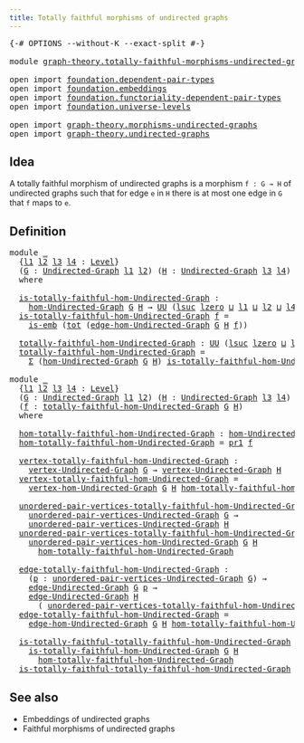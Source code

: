 ```yaml
---
title: Totally faithful morphisms of undirected graphs
---
```


<pre class="Agda"><a id="73" class="Symbol">{-#</a> <a id="77" class="Keyword">OPTIONS</a> <a id="85" class="Pragma">--without-K</a> <a id="97" class="Pragma">--exact-split</a> <a id="111" class="Symbol">#-}</a>

<a id="116" class="Keyword">module</a> <a id="123" href="graph-theory.totally-faithful-morphisms-undirected-graphs.html" class="Module">graph-theory.totally-faithful-morphisms-undirected-graphs</a> <a id="181" class="Keyword">where</a>

<a id="188" class="Keyword">open</a> <a id="193" class="Keyword">import</a> <a id="200" href="foundation.dependent-pair-types.html" class="Module">foundation.dependent-pair-types</a>
<a id="232" class="Keyword">open</a> <a id="237" class="Keyword">import</a> <a id="244" href="foundation.embeddings.html" class="Module">foundation.embeddings</a>
<a id="266" class="Keyword">open</a> <a id="271" class="Keyword">import</a> <a id="278" href="foundation.functoriality-dependent-pair-types.html" class="Module">foundation.functoriality-dependent-pair-types</a>
<a id="324" class="Keyword">open</a> <a id="329" class="Keyword">import</a> <a id="336" href="foundation.universe-levels.html" class="Module">foundation.universe-levels</a>

<a id="364" class="Keyword">open</a> <a id="369" class="Keyword">import</a> <a id="376" href="graph-theory.morphisms-undirected-graphs.html" class="Module">graph-theory.morphisms-undirected-graphs</a>
<a id="417" class="Keyword">open</a> <a id="422" class="Keyword">import</a> <a id="429" href="graph-theory.undirected-graphs.html" class="Module">graph-theory.undirected-graphs</a>
</pre>
## Idea

A totally faithful morphism of undirected graphs is a morphism `f : G → H` of undirected graphs such that for edge `e` in `H` there is at most one edge in `G` that `f` maps to `e`.

## Definition

<pre class="Agda"><a id="679" class="Keyword">module</a> <a id="686" href="graph-theory.totally-faithful-morphisms-undirected-graphs.html#686" class="Module">_</a>
  <a id="690" class="Symbol">{</a><a id="691" href="graph-theory.totally-faithful-morphisms-undirected-graphs.html#691" class="Bound">l1</a> <a id="694" href="graph-theory.totally-faithful-morphisms-undirected-graphs.html#694" class="Bound">l2</a> <a id="697" href="graph-theory.totally-faithful-morphisms-undirected-graphs.html#697" class="Bound">l3</a> <a id="700" href="graph-theory.totally-faithful-morphisms-undirected-graphs.html#700" class="Bound">l4</a> <a id="703" class="Symbol">:</a> <a id="705" href="Agda.Primitive.html#597" class="Postulate">Level</a><a id="710" class="Symbol">}</a>
  <a id="714" class="Symbol">(</a><a id="715" href="graph-theory.totally-faithful-morphisms-undirected-graphs.html#715" class="Bound">G</a> <a id="717" class="Symbol">:</a> <a id="719" href="graph-theory.undirected-graphs.html#1059" class="Function">Undirected-Graph</a> <a id="736" href="graph-theory.totally-faithful-morphisms-undirected-graphs.html#691" class="Bound">l1</a> <a id="739" href="graph-theory.totally-faithful-morphisms-undirected-graphs.html#694" class="Bound">l2</a><a id="741" class="Symbol">)</a> <a id="743" class="Symbol">(</a><a id="744" href="graph-theory.totally-faithful-morphisms-undirected-graphs.html#744" class="Bound">H</a> <a id="746" class="Symbol">:</a> <a id="748" href="graph-theory.undirected-graphs.html#1059" class="Function">Undirected-Graph</a> <a id="765" href="graph-theory.totally-faithful-morphisms-undirected-graphs.html#697" class="Bound">l3</a> <a id="768" href="graph-theory.totally-faithful-morphisms-undirected-graphs.html#700" class="Bound">l4</a><a id="770" class="Symbol">)</a>
  <a id="774" class="Keyword">where</a>
  
  <a id="785" href="graph-theory.totally-faithful-morphisms-undirected-graphs.html#785" class="Function">is-totally-faithful-hom-Undirected-Graph</a> <a id="826" class="Symbol">:</a>
    <a id="832" href="graph-theory.morphisms-undirected-graphs.html#1538" class="Function">hom-Undirected-Graph</a> <a id="853" href="graph-theory.totally-faithful-morphisms-undirected-graphs.html#715" class="Bound">G</a> <a id="855" href="graph-theory.totally-faithful-morphisms-undirected-graphs.html#744" class="Bound">H</a> <a id="857" class="Symbol">→</a> <a id="859" href="foundation-core.universe-levels.html#235" class="Primitive">UU</a> <a id="862" class="Symbol">(</a><a id="863" href="Agda.Primitive.html#780" class="Primitive">lsuc</a> <a id="868" href="Agda.Primitive.html#764" class="Primitive">lzero</a> <a id="874" href="Agda.Primitive.html#810" class="Primitive Operator">⊔</a> <a id="876" href="graph-theory.totally-faithful-morphisms-undirected-graphs.html#691" class="Bound">l1</a> <a id="879" href="Agda.Primitive.html#810" class="Primitive Operator">⊔</a> <a id="881" href="graph-theory.totally-faithful-morphisms-undirected-graphs.html#694" class="Bound">l2</a> <a id="884" href="Agda.Primitive.html#810" class="Primitive Operator">⊔</a> <a id="886" href="graph-theory.totally-faithful-morphisms-undirected-graphs.html#700" class="Bound">l4</a><a id="888" class="Symbol">)</a>
  <a id="892" href="graph-theory.totally-faithful-morphisms-undirected-graphs.html#785" class="Function">is-totally-faithful-hom-Undirected-Graph</a> <a id="933" href="graph-theory.totally-faithful-morphisms-undirected-graphs.html#933" class="Bound">f</a> <a id="935" class="Symbol">=</a>
    <a id="941" href="foundation-core.embeddings.html#992" class="Function">is-emb</a> <a id="948" class="Symbol">(</a><a id="949" href="foundation-core.functoriality-dependent-pair-types.html#1913" class="Function">tot</a> <a id="953" class="Symbol">(</a><a id="954" href="graph-theory.morphisms-undirected-graphs.html#2289" class="Function">edge-hom-Undirected-Graph</a> <a id="980" href="graph-theory.totally-faithful-morphisms-undirected-graphs.html#715" class="Bound">G</a> <a id="982" href="graph-theory.totally-faithful-morphisms-undirected-graphs.html#744" class="Bound">H</a> <a id="984" href="graph-theory.totally-faithful-morphisms-undirected-graphs.html#933" class="Bound">f</a><a id="985" class="Symbol">))</a>

  <a id="991" href="graph-theory.totally-faithful-morphisms-undirected-graphs.html#991" class="Function">totally-faithful-hom-Undirected-Graph</a> <a id="1029" class="Symbol">:</a> <a id="1031" href="foundation-core.universe-levels.html#235" class="Primitive">UU</a> <a id="1034" class="Symbol">(</a><a id="1035" href="Agda.Primitive.html#780" class="Primitive">lsuc</a> <a id="1040" href="Agda.Primitive.html#764" class="Primitive">lzero</a> <a id="1046" href="Agda.Primitive.html#810" class="Primitive Operator">⊔</a> <a id="1048" href="graph-theory.totally-faithful-morphisms-undirected-graphs.html#691" class="Bound">l1</a> <a id="1051" href="Agda.Primitive.html#810" class="Primitive Operator">⊔</a> <a id="1053" href="graph-theory.totally-faithful-morphisms-undirected-graphs.html#694" class="Bound">l2</a> <a id="1056" href="Agda.Primitive.html#810" class="Primitive Operator">⊔</a> <a id="1058" href="graph-theory.totally-faithful-morphisms-undirected-graphs.html#697" class="Bound">l3</a> <a id="1061" href="Agda.Primitive.html#810" class="Primitive Operator">⊔</a> <a id="1063" href="graph-theory.totally-faithful-morphisms-undirected-graphs.html#700" class="Bound">l4</a><a id="1065" class="Symbol">)</a>
  <a id="1069" href="graph-theory.totally-faithful-morphisms-undirected-graphs.html#991" class="Function">totally-faithful-hom-Undirected-Graph</a> <a id="1107" class="Symbol">=</a>
    <a id="1113" href="foundation-core.dependent-pair-types.html#515" class="Record">Σ</a> <a id="1115" class="Symbol">(</a><a id="1116" href="graph-theory.morphisms-undirected-graphs.html#1538" class="Function">hom-Undirected-Graph</a> <a id="1137" href="graph-theory.totally-faithful-morphisms-undirected-graphs.html#715" class="Bound">G</a> <a id="1139" href="graph-theory.totally-faithful-morphisms-undirected-graphs.html#744" class="Bound">H</a><a id="1140" class="Symbol">)</a> <a id="1142" href="graph-theory.totally-faithful-morphisms-undirected-graphs.html#785" class="Function">is-totally-faithful-hom-Undirected-Graph</a>

<a id="1184" class="Keyword">module</a> <a id="1191" href="graph-theory.totally-faithful-morphisms-undirected-graphs.html#1191" class="Module">_</a>
  <a id="1195" class="Symbol">{</a><a id="1196" href="graph-theory.totally-faithful-morphisms-undirected-graphs.html#1196" class="Bound">l1</a> <a id="1199" href="graph-theory.totally-faithful-morphisms-undirected-graphs.html#1199" class="Bound">l2</a> <a id="1202" href="graph-theory.totally-faithful-morphisms-undirected-graphs.html#1202" class="Bound">l3</a> <a id="1205" href="graph-theory.totally-faithful-morphisms-undirected-graphs.html#1205" class="Bound">l4</a> <a id="1208" class="Symbol">:</a> <a id="1210" href="Agda.Primitive.html#597" class="Postulate">Level</a><a id="1215" class="Symbol">}</a>
  <a id="1219" class="Symbol">(</a><a id="1220" href="graph-theory.totally-faithful-morphisms-undirected-graphs.html#1220" class="Bound">G</a> <a id="1222" class="Symbol">:</a> <a id="1224" href="graph-theory.undirected-graphs.html#1059" class="Function">Undirected-Graph</a> <a id="1241" href="graph-theory.totally-faithful-morphisms-undirected-graphs.html#1196" class="Bound">l1</a> <a id="1244" href="graph-theory.totally-faithful-morphisms-undirected-graphs.html#1199" class="Bound">l2</a><a id="1246" class="Symbol">)</a> <a id="1248" class="Symbol">(</a><a id="1249" href="graph-theory.totally-faithful-morphisms-undirected-graphs.html#1249" class="Bound">H</a> <a id="1251" class="Symbol">:</a> <a id="1253" href="graph-theory.undirected-graphs.html#1059" class="Function">Undirected-Graph</a> <a id="1270" href="graph-theory.totally-faithful-morphisms-undirected-graphs.html#1202" class="Bound">l3</a> <a id="1273" href="graph-theory.totally-faithful-morphisms-undirected-graphs.html#1205" class="Bound">l4</a><a id="1275" class="Symbol">)</a>
  <a id="1279" class="Symbol">(</a><a id="1280" href="graph-theory.totally-faithful-morphisms-undirected-graphs.html#1280" class="Bound">f</a> <a id="1282" class="Symbol">:</a> <a id="1284" href="graph-theory.totally-faithful-morphisms-undirected-graphs.html#991" class="Function">totally-faithful-hom-Undirected-Graph</a> <a id="1322" href="graph-theory.totally-faithful-morphisms-undirected-graphs.html#1220" class="Bound">G</a> <a id="1324" href="graph-theory.totally-faithful-morphisms-undirected-graphs.html#1249" class="Bound">H</a><a id="1325" class="Symbol">)</a>
  <a id="1329" class="Keyword">where</a>

  <a id="1338" href="graph-theory.totally-faithful-morphisms-undirected-graphs.html#1338" class="Function">hom-totally-faithful-hom-Undirected-Graph</a> <a id="1380" class="Symbol">:</a> <a id="1382" href="graph-theory.morphisms-undirected-graphs.html#1538" class="Function">hom-Undirected-Graph</a> <a id="1403" href="graph-theory.totally-faithful-morphisms-undirected-graphs.html#1220" class="Bound">G</a> <a id="1405" href="graph-theory.totally-faithful-morphisms-undirected-graphs.html#1249" class="Bound">H</a>
  <a id="1409" href="graph-theory.totally-faithful-morphisms-undirected-graphs.html#1338" class="Function">hom-totally-faithful-hom-Undirected-Graph</a> <a id="1451" class="Symbol">=</a> <a id="1453" href="foundation-core.dependent-pair-types.html#605" class="Field">pr1</a> <a id="1457" href="graph-theory.totally-faithful-morphisms-undirected-graphs.html#1280" class="Bound">f</a>

  <a id="1462" href="graph-theory.totally-faithful-morphisms-undirected-graphs.html#1462" class="Function">vertex-totally-faithful-hom-Undirected-Graph</a> <a id="1507" class="Symbol">:</a>
    <a id="1513" href="graph-theory.undirected-graphs.html#1255" class="Function">vertex-Undirected-Graph</a> <a id="1537" href="graph-theory.totally-faithful-morphisms-undirected-graphs.html#1220" class="Bound">G</a> <a id="1539" class="Symbol">→</a> <a id="1541" href="graph-theory.undirected-graphs.html#1255" class="Function">vertex-Undirected-Graph</a> <a id="1565" href="graph-theory.totally-faithful-morphisms-undirected-graphs.html#1249" class="Bound">H</a>
  <a id="1569" href="graph-theory.totally-faithful-morphisms-undirected-graphs.html#1462" class="Function">vertex-totally-faithful-hom-Undirected-Graph</a> <a id="1614" class="Symbol">=</a>
    <a id="1620" href="graph-theory.morphisms-undirected-graphs.html#1856" class="Function">vertex-hom-Undirected-Graph</a> <a id="1648" href="graph-theory.totally-faithful-morphisms-undirected-graphs.html#1220" class="Bound">G</a> <a id="1650" href="graph-theory.totally-faithful-morphisms-undirected-graphs.html#1249" class="Bound">H</a> <a id="1652" href="graph-theory.totally-faithful-morphisms-undirected-graphs.html#1338" class="Function">hom-totally-faithful-hom-Undirected-Graph</a>

  <a id="1697" href="graph-theory.totally-faithful-morphisms-undirected-graphs.html#1697" class="Function">unordered-pair-vertices-totally-faithful-hom-Undirected-Graph</a> <a id="1759" class="Symbol">:</a>
    <a id="1765" href="graph-theory.undirected-graphs.html#1324" class="Function">unordered-pair-vertices-Undirected-Graph</a> <a id="1806" href="graph-theory.totally-faithful-morphisms-undirected-graphs.html#1220" class="Bound">G</a> <a id="1808" class="Symbol">→</a>
    <a id="1814" href="graph-theory.undirected-graphs.html#1324" class="Function">unordered-pair-vertices-Undirected-Graph</a> <a id="1855" href="graph-theory.totally-faithful-morphisms-undirected-graphs.html#1249" class="Bound">H</a>
  <a id="1859" href="graph-theory.totally-faithful-morphisms-undirected-graphs.html#1697" class="Function">unordered-pair-vertices-totally-faithful-hom-Undirected-Graph</a> <a id="1921" class="Symbol">=</a>
    <a id="1927" href="graph-theory.morphisms-undirected-graphs.html#2010" class="Function">unordered-pair-vertices-hom-Undirected-Graph</a> <a id="1972" href="graph-theory.totally-faithful-morphisms-undirected-graphs.html#1220" class="Bound">G</a> <a id="1974" href="graph-theory.totally-faithful-morphisms-undirected-graphs.html#1249" class="Bound">H</a>
      <a id="1982" href="graph-theory.totally-faithful-morphisms-undirected-graphs.html#1338" class="Function">hom-totally-faithful-hom-Undirected-Graph</a>

  <a id="2027" href="graph-theory.totally-faithful-morphisms-undirected-graphs.html#2027" class="Function">edge-totally-faithful-hom-Undirected-Graph</a> <a id="2070" class="Symbol">:</a>
    <a id="2076" class="Symbol">(</a><a id="2077" href="graph-theory.totally-faithful-morphisms-undirected-graphs.html#2077" class="Bound">p</a> <a id="2079" class="Symbol">:</a> <a id="2081" href="graph-theory.undirected-graphs.html#1324" class="Function">unordered-pair-vertices-Undirected-Graph</a> <a id="2122" href="graph-theory.totally-faithful-morphisms-undirected-graphs.html#1220" class="Bound">G</a><a id="2123" class="Symbol">)</a> <a id="2125" class="Symbol">→</a>
    <a id="2131" href="graph-theory.undirected-graphs.html#1925" class="Function">edge-Undirected-Graph</a> <a id="2153" href="graph-theory.totally-faithful-morphisms-undirected-graphs.html#1220" class="Bound">G</a> <a id="2155" href="graph-theory.totally-faithful-morphisms-undirected-graphs.html#2077" class="Bound">p</a> <a id="2157" class="Symbol">→</a>
    <a id="2163" href="graph-theory.undirected-graphs.html#1925" class="Function">edge-Undirected-Graph</a> <a id="2185" href="graph-theory.totally-faithful-morphisms-undirected-graphs.html#1249" class="Bound">H</a>
      <a id="2193" class="Symbol">(</a> <a id="2195" href="graph-theory.totally-faithful-morphisms-undirected-graphs.html#1697" class="Function">unordered-pair-vertices-totally-faithful-hom-Undirected-Graph</a> <a id="2257" href="graph-theory.totally-faithful-morphisms-undirected-graphs.html#2077" class="Bound">p</a><a id="2258" class="Symbol">)</a>
  <a id="2262" href="graph-theory.totally-faithful-morphisms-undirected-graphs.html#2027" class="Function">edge-totally-faithful-hom-Undirected-Graph</a> <a id="2305" class="Symbol">=</a>
    <a id="2311" href="graph-theory.morphisms-undirected-graphs.html#2289" class="Function">edge-hom-Undirected-Graph</a> <a id="2337" href="graph-theory.totally-faithful-morphisms-undirected-graphs.html#1220" class="Bound">G</a> <a id="2339" href="graph-theory.totally-faithful-morphisms-undirected-graphs.html#1249" class="Bound">H</a> <a id="2341" href="graph-theory.totally-faithful-morphisms-undirected-graphs.html#1338" class="Function">hom-totally-faithful-hom-Undirected-Graph</a>

  <a id="2386" href="graph-theory.totally-faithful-morphisms-undirected-graphs.html#2386" class="Function">is-totally-faithful-totally-faithful-hom-Undirected-Graph</a> <a id="2444" class="Symbol">:</a>
    <a id="2450" href="graph-theory.totally-faithful-morphisms-undirected-graphs.html#785" class="Function">is-totally-faithful-hom-Undirected-Graph</a> <a id="2491" href="graph-theory.totally-faithful-morphisms-undirected-graphs.html#1220" class="Bound">G</a> <a id="2493" href="graph-theory.totally-faithful-morphisms-undirected-graphs.html#1249" class="Bound">H</a>
      <a id="2501" href="graph-theory.totally-faithful-morphisms-undirected-graphs.html#1338" class="Function">hom-totally-faithful-hom-Undirected-Graph</a>
  <a id="2545" href="graph-theory.totally-faithful-morphisms-undirected-graphs.html#2386" class="Function">is-totally-faithful-totally-faithful-hom-Undirected-Graph</a> <a id="2603" class="Symbol">=</a> <a id="2605" href="foundation-core.dependent-pair-types.html#617" class="Field">pr2</a> <a id="2609" href="graph-theory.totally-faithful-morphisms-undirected-graphs.html#1280" class="Bound">f</a>
</pre>
## See also

- Embeddings of undirected graphs
- Faithful morphisms of undirected graphs
